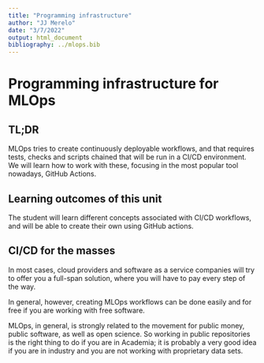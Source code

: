 ```yaml
---
title: "Programming infrastructure"
author: "JJ Merelo"
date: "3/7/2022"
output: html_document
bibliography: ../mlops.bib
---
```

# Programming infrastructure for MLOps

## TL;DR

MLOps tries to create continuously deployable workflows, and that
requires tests, checks and scripts chained that will be run in a CI/CD
environment. We will learn how to work with these, focusing in the
most popular tool nowadays, GitHub Actions.

## Learning outcomes of this unit

The student will learn different concepts associated with CI/CD
workflows, and will be able to create their own using GitHub actions.

## CI/CD for the masses

In most cases, cloud providers and software as a service companies
will try to offer you a full-span solution, where you will have to pay
every step of the way.

In general, however, creating MLOps workflows can be done easily and
for free if you are working with free software.

MLOps, in general, is strongly related to the movement for public
money, public software, as well as open science. So working in public
repositories is the right thing to do if you are in Academia; it is
probably a very good idea if you are in industry and you are not
working with proprietary data sets.

